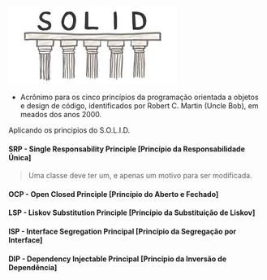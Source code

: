 <img src="/Exemplos/imgSOLID.jpg">

- Acrônimo para os cinco princípios da programação orientada a objetos e design de código, identificados por Robert C. Martin (Uncle Bob), em meados dos anos 2000.

Aplicando os principios do S.O.L.I.D.

#### SRP - Single Responsability Principle [Princípio da Responsabilidade Única]
> Uma classe deve ter um, e apenas um motivo para ser modificada.


#### OCP - Open Closed Principle [Princípio do Aberto e Fechado]
>

#### LSP - Liskov Substitution Principle [Princípio da Substituição de Liskov]
>

#### ISP - Interface Segregation Principal [Princípio da Segregação por Interface]
>

#### DIP - Dependency Injectable Principal [Princípio da Inversão de Dependência]
>
